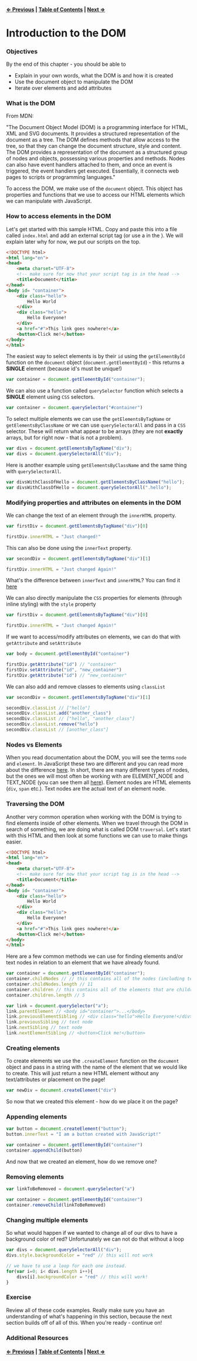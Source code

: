 #### [⇐ Previous](./15-introduction-to-the-dom.md) | [Table of Contents](./readme.md) | [Next ⇒](17-jQuery-events.md)

# Introduction to the DOM

### Objectives

By the end of this chapter - you should be able to

- Explain in your own words, what the DOM is and how it is created
- Use the document object to manipulate the DOM
- Iterate over elements and add attributes 

### What is the DOM

From MDN: 

"The Document Object Model (DOM) is a programming interface for HTML, XML and SVG documents. It provides a structured representation of the document as a tree. The DOM defines methods that allow access to the tree, so that they can change the document structure, style and content. The DOM provides a representation of the document as a structured group of nodes and objects, possessing various properties and methods. Nodes can also have event handlers attached to them, and once an event is triggered, the event handlers get executed. Essentially, it connects web pages to scripts or programming languages."

To access the DOM, we make use of the `document` object. This object has properties and functions that we use to access our HTML elements which we can manipulate with JavaScript. 

### How to access elements in the DOM

Let's get started with this sample HTML. Copy and paste this into a file called `index.html` and add an external script tag (or use a <script></script> in the <head></head>). We will explain later why for now, we put our scripts on the top.

```html
<!DOCTYPE html>
<html lang="en">
<head>
    <meta charset="UTF-8">
    <!-- make sure for now that your script tag is in the head -->
    <title>Document</title>
</head>
<body id= "container">
    <div class="hello">
        Hello World
    </div>
    <div class="hello">
        Hello Everyone!
    </div>
    <a href="#">This link goes nowhere!</a>
    <button>Click me!</button>
</body>
</html>
```

The easiest way to select elements is by their `id` using the `getElementById` function on the `document` object (`document.getElementById`) - this returns a **SINGLE** element (because id's must be unique!)

```javascript
var container = document.getElementById("container");
```

We can also use a function called `querySelector` function which selects a **SINGLE** element using `CSS` selectors.

```javascript
var container = document.querySelector("#container")
```

To select multiple elements we can use the `getElementsByTagName` or `getElementsByClassName` or we can use `querySelectorAll` and pass in a `CSS` selector. These will return what appear to be arrays (they are not **exactly** arrays, but for right now - that is not a problem).

```javascript
var divs = document.getElementsByTagName("div");
var divs = document.querySelectorAll("div");
```

Here is another example using `getElementsByClassName` and the same thing with `querySelectorAll`.

```javascript
var divsWithClassOfHello = document.getElementsByClassName("hello");
var divsWithClassOfHello = document.querySelectorAll(".hello");
```

### Modifying properties and attributes on elements in the DOM

We can change the text of an element through the `innerHTML` property.

```javascript
var firstDiv = document.getElementsByTagName("div")[0]

firstDiv.innerHTML = "Just changed!"
```

This can also be done using the `innerText` property.

```javascript
var secondDiv = document.getElementsByTagName("div")[1]

firstDiv.innerHTML = "Just changed Again!"
```

What's the difference between `innerText` and `innerHTML`? You can find it [here](http://stackoverflow.com/questions/19030742/difference-between-innertext-and-innerhtml-in-javascript)

We can also directly manipulate the `CSS` properties for elements (through inline styling) with the `style` property

```javascript
var firstDiv = document.getElementsByTagName("div")[0]

firstDiv.innerHTML = "Just changed Again!"
```

If we want to access/modify attributes on elements, we can do that with `getAttribute` and `setAttribute`

```javascript
var body = document.getElementById("container")

firstDiv.getAttribute("id") // "container"
firstDiv.setAttribute("id", "new_container") 
firstDiv.getAttribute("id") // "new_container" 
```

We can also add and remove classes to elements using `classList`

```javascript
var secondDiv = document.getElementsByTagName("div")[1]

secondDiv.classList // ["hello"]
secondDiv.classList.add("another_class") 
secondDiv.classList // ["hello", "another_class"]
secondDiv.classList.remove("hello") 
secondDiv.classList // [another_class"]
```

### Nodes vs Elements

When you read documentation about the DOM, you will see the terms `node` and `element`. In JavaScript these two are different and you can read more about the difference [here](http://stackoverflow.com/questions/9979172/difference-between-node-object-and-element-object). In short, there are many different types of nodes, but the ones we will most often be working with are ELEMENT_NODE and TEXT_NODE (you can see them all [here](https://developer.mozilla.org/en-US/docs/Web/API/Node/nodeType)). Element nodes are HTML elements (`div`, `span` etc.). Text nodes are the actual text of an element node.

### Traversing the DOM

Another very common operation when working with the DOM is trying to find elements inside of other elements. When we travel through the DOM in search of something, we are doing what is called DOM `traversal`. Let's start with this HTML and then look at some functions we can use to make things easier.

```html
<!DOCTYPE html>
<html lang="en">
<head>
    <meta charset="UTF-8">
    <!-- make sure for now that your script tag is in the head -->
    <title>Document</title>
</head>
<body id= "container">
    <div class="hello">
        Hello World
    </div>
    <div class="hello">
        Hello Everyone!
    </div>
    <a href="#">This link goes nowhere!</a>
    <button>Click me!</button>
</body>
</html>
```

Here are a few common methods we can use for finding elements and/or text nodes in relation to an element that we have already found. 

```javascript
var container = document.getElementById("container");
container.childNodes // // this contains all of the nodes (including text nodes) that are children
container.childNodes.length // 11
container.children // this contains all of the elements that are children of the element we have selected
container.children.length // 5

var link = document.querySelector("a");
link.parentElement // <body id="container">...</body>
link.previousElementSibling // <div class="hello">Hello Everyone!</div>
link.previousSibling // text node
link.nextSibling // text node
link.nextElementSibling // <button>​Click me!​</button>​
```

### Creating elements

To create elements we use the `.createElement` function on the `document` object and pass in a string with the name of the element that we would like to create. This will just return a new HTML element without any text/attributes or placement on the page!

```javascript
var newDiv = document.createElement("div")
```

So now that we created this element - how do we place it on the page?

### Appending elements

```javascript
var button = document.createElement("button");
button.innerText = "I am a button created with JavaScript!"

var container = document.getElementById("container")
container.appendChild(button)
```

And now that we created an element, how do we remove one?

### Removing elements

```javascript
var linkToBeRemoved = document.querySelector("a")

var container = document.getElementById("container")
container.removeChild(linkToBeRemoved)
```

### Changing multiple elements

So what would happen if we wanted to change all of our divs to have a background color of red? Unfortunately we can not do that without a loop

```javascript
var divs = document.querySelectorAll("div");
divs.style.backgroundColor = "red" // this will not work

// we have to use a loop for each one instead.
for(var i=0; i< divs.length i++){
    divs[i].backgroundColor = "red" // this will work!
}
```

### Exercise

Review all of these code examples. Really make sure you have an understanding of what's happening in this section, because the next section builds off of all of this. When you're ready - continue on!

### Additional Resources

#### [⇐ Previous](./15-introduction-to-the-dom.md) | [Table of Contents](./readme.md) | [Next ⇒](17-jQuery-events.md)